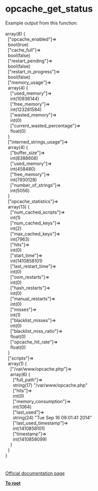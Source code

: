 # opcache_get_status




<div class="phpcode"><span class="html">
Example output from this function:
<br>
<br>array(8) {
<br>&#xA0; [&quot;opcache_enabled&quot;]=&gt;
<br>&#xA0; bool(true)
<br>&#xA0; [&quot;cache_full&quot;]=&gt;
<br>&#xA0; bool(false)
<br>&#xA0; [&quot;restart_pending&quot;]=&gt;
<br>&#xA0; bool(false)
<br>&#xA0; [&quot;restart_in_progress&quot;]=&gt;
<br>&#xA0; bool(false)
<br>&#xA0; [&quot;memory_usage&quot;]=&gt;
<br>&#xA0; array(4) {
<br>&#xA0; &#xA0; [&quot;used_memory&quot;]=&gt;
<br>&#xA0; &#xA0; int(10936144)
<br>&#xA0; &#xA0; [&quot;free_memory&quot;]=&gt;
<br>&#xA0; &#xA0; int(123281584)
<br>&#xA0; &#xA0; [&quot;wasted_memory&quot;]=&gt;
<br>&#xA0; &#xA0; int(0)
<br>&#xA0; &#xA0; [&quot;current_wasted_percentage&quot;]=&gt;
<br>&#xA0; &#xA0; float(0)
<br>&#xA0; }
<br>&#xA0; [&quot;interned_strings_usage&quot;]=&gt;
<br>&#xA0; array(4) {
<br>&#xA0; &#xA0; [&quot;buffer_size&quot;]=&gt;
<br>&#xA0; &#xA0; int(8388608)
<br>&#xA0; &#xA0; [&quot;used_memory&quot;]=&gt;
<br>&#xA0; &#xA0; int(458480)
<br>&#xA0; &#xA0; [&quot;free_memory&quot;]=&gt;
<br>&#xA0; &#xA0; int(7930128)
<br>&#xA0; &#xA0; [&quot;number_of_strings&quot;]=&gt;
<br>&#xA0; &#xA0; int(5056)
<br>&#xA0; }
<br>&#xA0; [&quot;opcache_statistics&quot;]=&gt;
<br>&#xA0; array(13) {
<br>&#xA0; &#xA0; [&quot;num_cached_scripts&quot;]=&gt;
<br>&#xA0; &#xA0; int(1)
<br>&#xA0; &#xA0; [&quot;num_cached_keys&quot;]=&gt;
<br>&#xA0; &#xA0; int(2)
<br>&#xA0; &#xA0; [&quot;max_cached_keys&quot;]=&gt;
<br>&#xA0; &#xA0; int(7963)
<br>&#xA0; &#xA0; [&quot;hits&quot;]=&gt;
<br>&#xA0; &#xA0; int(0)
<br>&#xA0; &#xA0; [&quot;start_time&quot;]=&gt;
<br>&#xA0; &#xA0; int(1410858101)
<br>&#xA0; &#xA0; [&quot;last_restart_time&quot;]=&gt;
<br>&#xA0; &#xA0; int(0)
<br>&#xA0; &#xA0; [&quot;oom_restarts&quot;]=&gt;
<br>&#xA0; &#xA0; int(0)
<br>&#xA0; &#xA0; [&quot;hash_restarts&quot;]=&gt;
<br>&#xA0; &#xA0; int(0)
<br>&#xA0; &#xA0; [&quot;manual_restarts&quot;]=&gt;
<br>&#xA0; &#xA0; int(0)
<br>&#xA0; &#xA0; [&quot;misses&quot;]=&gt;
<br>&#xA0; &#xA0; int(1)
<br>&#xA0; &#xA0; [&quot;blacklist_misses&quot;]=&gt;
<br>&#xA0; &#xA0; int(0)
<br>&#xA0; &#xA0; [&quot;blacklist_miss_ratio&quot;]=&gt;
<br>&#xA0; &#xA0; float(0)
<br>&#xA0; &#xA0; [&quot;opcache_hit_rate&quot;]=&gt;
<br>&#xA0; &#xA0; float(0)
<br>&#xA0; }
<br>&#xA0; [&quot;scripts&quot;]=&gt;
<br>&#xA0; array(1) {
<br>&#xA0; &#xA0; [&quot;/var/www/opcache.php&quot;]=&gt;
<br>&#xA0; &#xA0; array(6) {
<br>&#xA0; &#xA0; &#xA0; [&quot;full_path&quot;]=&gt;
<br>&#xA0; &#xA0; &#xA0; string(17) &quot;/var/www/opcache.php&quot;
<br>&#xA0; &#xA0; &#xA0; [&quot;hits&quot;]=&gt;
<br>&#xA0; &#xA0; &#xA0; int(0)
<br>&#xA0; &#xA0; &#xA0; [&quot;memory_consumption&quot;]=&gt;
<br>&#xA0; &#xA0; &#xA0; int(1064)
<br>&#xA0; &#xA0; &#xA0; [&quot;last_used&quot;]=&gt;
<br>&#xA0; &#xA0; &#xA0; string(24) &quot;Tue Sep 16 09:01:41 2014&quot;
<br>&#xA0; &#xA0; &#xA0; [&quot;last_used_timestamp&quot;]=&gt;
<br>&#xA0; &#xA0; &#xA0; int(1410858101)
<br>&#xA0; &#xA0; &#xA0; [&quot;timestamp&quot;]=&gt;
<br>&#xA0; &#xA0; &#xA0; int(1410858099)
<br>&#xA0; &#xA0; }
<br>&#xA0; }
<br>}</span>
</div>
  

#

[Official documentation page](https://www.php.net/manual/en/function.opcache-get-status.php)

**[To root](/)**